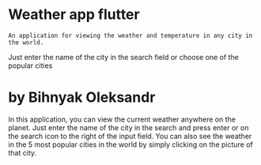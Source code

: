 # Weather app flutter
    An application for viewing the weather and temperature in any city in the world.
Just enter the name of the city in the search field or choose one of the popular cities


# by Bihnyak Oleksandr

In this application, you can view the current weather anywhere on the planet. Just enter the name of the city in the search and press enter or on the search icon to the right of the input field.
You can also see the weather in the 5 most popular cities in the world by simply clicking on the picture of that city.


